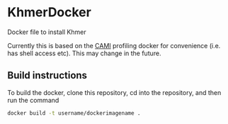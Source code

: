 # KhmerDocker
Docker file to install Khmer

Currently this is based on the [CAMI](http://www.cami-challenge.org/) profiling docker for convenience (i.e. has shell access etc). This may change in the future.

## Build instructions ##
To build the docker, clone this repository, cd into the repository, and then run the command
```bash
docker build -t username/dockerimagename .
```
